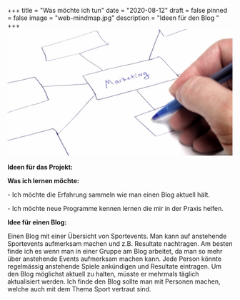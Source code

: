 +++
title = "Was möchte ich tun"
date = "2020-08-12"
draft = false
pinned = false
image = "web-mindmap.jpg"
description = "Ideen für den Blog "
+++
![](web-mindmap.jpg)

**Ideen für das Projekt:**

**Was ich lernen möchte:**

\- Ich möchte die Erfahrung sammeln wie man einen Blog aktuell hält. 

\- Ich möchte neue Programme kennen lernen die mir in der Praxis helfen. 

**Idee für einen Blog:**

Einen Blog mit einer Übersicht von Sportevents. Man kann auf anstehende Sportevents aufmerksam machen und z.B. Resultate nachtragen. Am besten finde ich es wenn man in einer Gruppe am Blog arbeitet, da man so mehr über anstehende Events aufmerksam machen kann. Jede Person könnte regelmässig anstehende Spiele ankündigen und Resultate eintragen. Um den Blog möglichst aktuell zu halten, müsste er mehrmals täglich aktualisiert werden. Ich finde den Blog sollte man mit Personen machen, welche auch mit dem Thema Sport vertraut sind.
